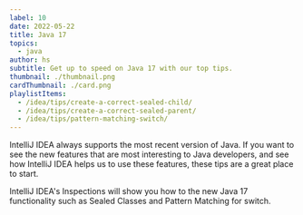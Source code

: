 ```yaml
---
label: 10
date: 2022-05-22
title: Java 17
topics:
  - java
author: hs
subtitle: Get up to speed on Java 17 with our top tips.
thumbnail: ./thumbnail.png
cardThumbnail: ./card.png
playlistItems:
  - /idea/tips/create-a-correct-sealed-child/
  - /idea/tips/create-a-correct-sealed-parent/
  - /idea/tips/pattern-matching-switch/
---
```


IntelliJ IDEA always supports the most recent version of Java. If you want to see the new features that are most interesting to Java developers, and see how IntelliJ IDEA helps us to use these features, these tips are a great place to start.

IntelliJ IDEA's Inspections will show you how to the new Java 17 functionality such as Sealed Classes and Pattern Matching for switch.
